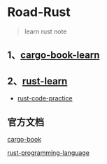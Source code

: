 # Road-Rust

> learn rust note

## 1、[cargo-book-learn](./cargo-book-learn/cargo-category.md)

## 2、[rust-learn](./rust-coding/rust-category.md)

- [rust-code-practice](./rust-pro/rust-pro-category.md)

## 官方文档

[cargo-book](https://doc.rust-lang.org/cargo/index.html)

[rust-programming-language](https://doc.rust-lang.org/book/title-page.html)
